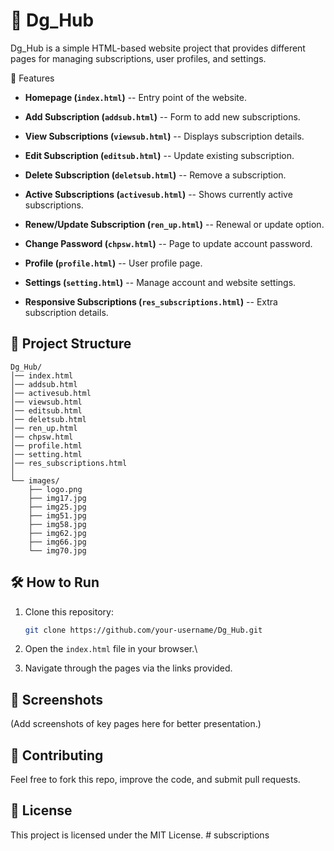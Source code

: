 # 📌 Dg_Hub

Dg_Hub is a simple HTML-based website project that provides different
pages for managing subscriptions, user profiles, and settings.


 🚀 Features

-   **Homepage (`index.html`)** -- Entry point of the website.
  
-   **Add Subscription (`addsub.html`)** -- Form to add new
    subscriptions.
    
-   **View Subscriptions (`viewsub.html`)** -- Displays subscription
    details.
    
-   **Edit Subscription (`editsub.html`)** -- Update existing
    subscription.
    
-   **Delete Subscription (`deletsub.html`)** -- Remove a subscription.
  
-   **Active Subscriptions (`activesub.html`)** -- Shows currently
    active subscriptions.

-   **Renew/Update Subscription (`ren_up.html`)** -- Renewal or update
    option.
    
-   **Change Password (`chpsw.html`)** -- Page to update account
    password.
    
-   **Profile (`profile.html`)** -- User profile page.
  
-   **Settings (`setting.html`)** -- Manage account and website
    settings.
    
-   **Responsive Subscriptions (`res_subscriptions.html`)** -- Extra
    subscription details.

## 📂 Project Structure

    Dg_Hub/
    │── index.html
    │── addsub.html
    │── activesub.html
    │── viewsub.html
    │── editsub.html
    │── deletsub.html
    │── ren_up.html
    │── chpsw.html
    │── profile.html
    │── setting.html
    │── res_subscriptions.html
    │
    └── images/
        ├── logo.png
        ├── img17.jpg
        ├── img25.jpg
        ├── img51.jpg
        ├── img58.jpg
        ├── img62.jpg
        ├── img66.jpg
        └── img70.jpg

## 🛠️ How to Run

1.  Clone this repository:

    ``` bash
    git clone https://github.com/your-username/Dg_Hub.git
    ```

2.  Open the `index.html` file in your browser.\

3.  Navigate through the pages via the links provided.

## 📸 Screenshots

(Add screenshots of key pages here for better presentation.)

## 🤝 Contributing

Feel free to fork this repo, improve the code, and submit pull requests.

## 📄 License

This project is licensed under the MIT License.
#   s u b s c r i p t i o n s 
 
 
